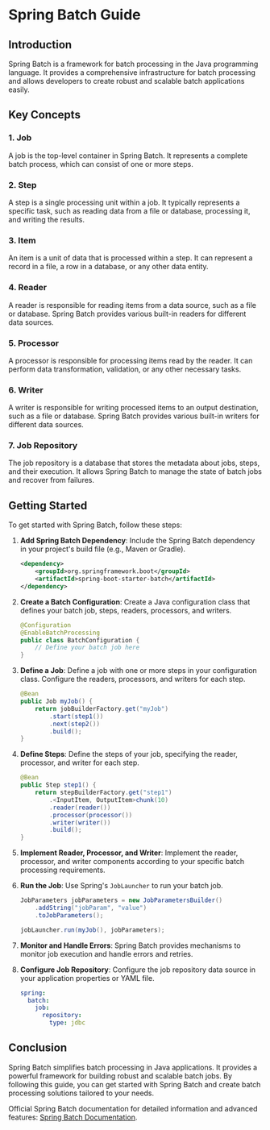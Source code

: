 # Spring Batch Guide

## Introduction

Spring Batch is a framework for batch processing in the Java programming language. It provides a comprehensive infrastructure for batch processing and allows developers to create robust and scalable batch applications easily.

## Key Concepts

### 1. Job

A job is the top-level container in Spring Batch. It represents a complete batch process, which can consist of one or more steps.

### 2. Step

A step is a single processing unit within a job. It typically represents a specific task, such as reading data from a file or database, processing it, and writing the results.

### 3. Item

An item is a unit of data that is processed within a step. It can represent a record in a file, a row in a database, or any other data entity.

### 4. Reader

A reader is responsible for reading items from a data source, such as a file or database. Spring Batch provides various built-in readers for different data sources.

### 5. Processor

A processor is responsible for processing items read by the reader. It can perform data transformation, validation, or any other necessary tasks.

### 6. Writer

A writer is responsible for writing processed items to an output destination, such as a file or database. Spring Batch provides various built-in writers for different data sources.

### 7. Job Repository

The job repository is a database that stores the metadata about jobs, steps, and their execution. It allows Spring Batch to manage the state of batch jobs and recover from failures.

## Getting Started

To get started with Spring Batch, follow these steps:

1. **Add Spring Batch Dependency**: Include the Spring Batch dependency in your project's build file (e.g., Maven or Gradle).

   ```xml
   <dependency>
       <groupId>org.springframework.boot</groupId>
       <artifactId>spring-boot-starter-batch</artifactId>
   </dependency>
   ```

2. **Create a Batch Configuration**: Create a Java configuration class that defines your batch job, steps, readers, processors, and writers.

   ```java
   @Configuration
   @EnableBatchProcessing
   public class BatchConfiguration {
       // Define your batch job here
   }
   ```

3. **Define a Job**: Define a job with one or more steps in your configuration class. Configure the readers, processors, and writers for each step.

   ```java
   @Bean
   public Job myJob() {
       return jobBuilderFactory.get("myJob")
           .start(step1())
           .next(step2())
           .build();
   }
   ```

4. **Define Steps**: Define the steps of your job, specifying the reader, processor, and writer for each step.

   ```java
   @Bean
   public Step step1() {
       return stepBuilderFactory.get("step1")
           .<InputItem, OutputItem>chunk(10)
           .reader(reader())
           .processor(processor())
           .writer(writer())
           .build();
   }
   ```

5. **Implement Reader, Processor, and Writer**: Implement the reader, processor, and writer components according to your specific batch processing requirements.

6. **Run the Job**: Use Spring's `JobLauncher` to run your batch job.

   ```java
   JobParameters jobParameters = new JobParametersBuilder()
       .addString("jobParam", "value")
       .toJobParameters();

   jobLauncher.run(myJob(), jobParameters);
   ```

7. **Monitor and Handle Errors**: Spring Batch provides mechanisms to monitor job execution and handle errors and retries.

8. **Configure Job Repository**: Configure the job repository data source in your application properties or YAML file.

   ```yaml
   spring:
     batch:
       job:
         repository:
           type: jdbc
   ```

## Conclusion

Spring Batch simplifies batch processing in Java applications. It provides a powerful framework for building robust and scalable batch jobs. By following this guide, you can get started with Spring Batch and create batch processing solutions tailored to your needs.

Official Spring Batch documentation for detailed information and advanced features: [Spring Batch Documentation](https://docs.spring.io/spring-batch/docs/current/reference/html/index.html).
